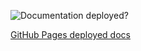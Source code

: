 ![Documentation deployed?][image-1]

[GitHub Pages deployed docs][1]

[1]:	https://control4.github.io/docs-driverworks-api/#introduction

[image-1]:	https://github.com/control4/docs-driverworks-api/workflows/Build%20Slate%20docs%20and%20deploy%20to%20Github%20Pages/badge.svg
